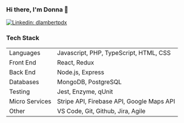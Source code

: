 ### Hi there, I'm Donna 👋

[![Linkedin: dlambertpdx](https://img.shields.io/badge/-dlambertpdx-blue?style=flat-square&logo=Linkedin&logoColor=white&link=https://www.linkedin.com/in/dlambertpdx/)](https://www.linkedin.com/in/dlambertpdx/)

### Tech Stack
|               |               |
| ------------- | ------------- |
| Languages     | Javascript, PHP, TypeScript, HTML, CSS|
| Front End     | React, Redux|
| Back End    | Node.js, Express | 
| Databases     | MongoDB, PostgreSQL |
| Testing |Jest, Enzyme, qUnit |
| Micro Services | Stripe API, Firebase API, Google Maps API
| Other |  VS Code, Git, Github, Jira, Agile
